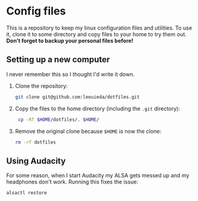 # Config files

This is a repository to keep my linux configuration files and utilities. To use
it, clone it to some directory and copy files to your home to try them out.
**Don't forget to backup your personal files before!**

## Setting up a new computer

I never remember this so I thought I'd write it down.

1. Clone the repository:
   ```bash
   git clone git@github.com:leouieda/dotfiles.git
   ```
2. Copy the files to the home directory (including the `.git` directory):
   ```bash
    cp -Rf $HOME/dotfiles/. $HOME/
    ```
3. Remove the original clone because `$HOME` is now the clone:
   ```bash
   rm -rf dotfiles
   ```

## Using Audacity

For some reason, when I start Audacity my ALSA gets messed up and my headphones
don't work. Running this fixes the issue:

```
alsactl restore
```
